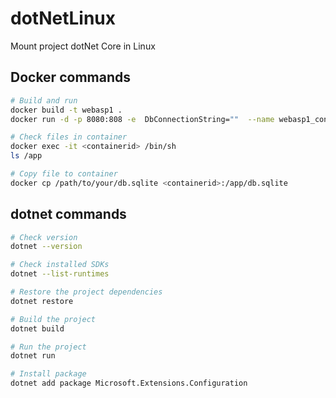# dotNetLinux
Mount project dotNet Core in Linux

## Docker commands
```bash
# Build and run
docker build -t webasp1 .
docker run -d -p 8080:808 -e  DbConnectionString=""  --name webasp1_container webasp1

# Check files in container
docker exec -it <containerid> /bin/sh
ls /app

# Copy file to container
docker cp /path/to/your/db.sqlite <containerid>:/app/db.sqlite
```

## dotnet commands
```bash
# Check version
dotnet --version

# Check installed SDKs
dotnet --list-runtimes

# Restore the project dependencies
dotnet restore

# Build the project
dotnet build

# Run the project
dotnet run

# Install package
dotnet add package Microsoft.Extensions.Configuration
```